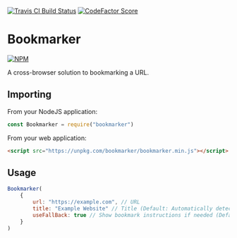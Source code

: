 [![Travis CI Build Status](https://img.shields.io/travis/com/Richienb/bookmarker/master.svg?style=for-the-badge)](https://travis-ci.com/Richienb/bookmarker)
[![CodeFactor Score](https://www.codefactor.io/repository/github/Richienb/bookmarker/badge?style=for-the-badge)](https://www.codefactor.io/repository/github/Richienb/bookmarker)

# Bookmarker

[![NPM](https://nodei.co/npm/bookmarker.png?downloads=true&downloadRank=true&stars=true)](https://nodei.co/npm/bookmarker)

A cross-browser solution to bookmarking a URL.

## Importing

From your NodeJS application:

```js
const Bookmarker = require("bookmarker")
```

From your web application:

```html
<script src="https://unpkg.com/bookmarker/bookmarker.min.js"></script>
```

## Usage

```js
Bookmarker(
    {
        url: "https://example.com", // URL
        title: "Example Website" // Title (Default: Automatically detected)
        useFallBack: true // Show bookmark instructions if needed (Default: True)
    }
)
```

